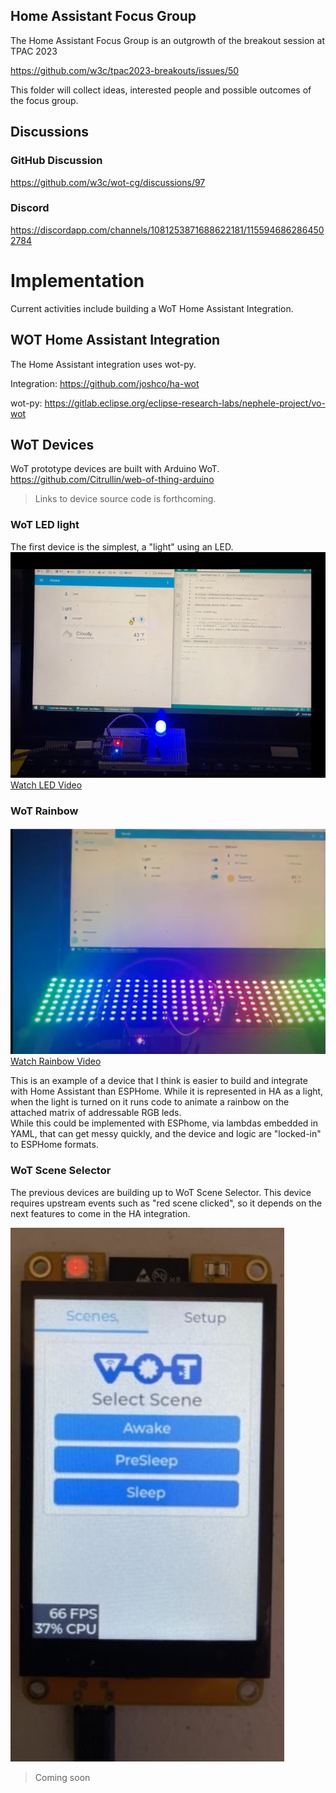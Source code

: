 Home Assistant Focus Group
--------------------------

The Home Assistant Focus Group is an outgrowth of the breakout session at TPAC 2023

https://github.com/w3c/tpac2023-breakouts/issues/50

This folder will collect ideas, interested people and possible outcomes of the focus group.

## Discussions 

### GitHub Discussion

https://github.com/w3c/wot-cg/discussions/97

### Discord

https://discordapp.com/channels/1081253871688622181/1155946862864502784

# Implementation
Current activities include building a WoT Home Assistant Integration.    

## WOT Home Assistant Integration
The Home Assistant integration uses wot-py.

Integration: https://github.com/joshco/ha-wot

wot-py: https://gitlab.eclipse.org/eclipse-research-labs/nephele-project/vo-wot

## WoT Devices
WoT prototype devices are built with Arduino WoT.
https://github.com/Citrullin/web-of-thing-arduino

> Links to device source code is forthcoming.

### WoT LED light
The first device is the simplest, a "light" using an LED.
![wot-light](./wot-light-small.png)
[Watch LED Video](https://www.youtube.com/watch?v=tvRTwVi7UZE)

### WoT Rainbow
![wot-rainbow](./wot-rainbow-small.png)
[Watch Rainbow Video](https://www.youtube.com/watch?v=mxAz2rAN8Ac)

This is an example of a device that I think is easier to build and integrate with Home Assistant than ESPHome.   While it is represented in HA as a light, when the light is turned on it runs code to animate a rainbow on the attached matrix of addressable RGB leds.  
While this could be implemented with ESPhome, via lambdas embedded in YAML, that can get messy quickly, and the device and logic are "locked-in" to ESPHome formats.

### WoT Scene Selector
The previous devices are building up to WoT Scene Selector.  This device requires upstream events such as "red scene clicked", so it depends on the next features to come in the HA integration.

![wot-scene](./wot-scene-small.JPG)

> Coming soon


